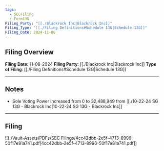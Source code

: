 ```yaml
---
tags:
  - SECFiling
  - Form13G
Filing_Party: "[[./Blackrock Inc|Blackrock Inc]]"
Filing_Type: "[[./Filing Definitions#Schedule 13G|Schedule 13G]]"
Filing_Date: 2024-11-08
---
```

## Filing Overview

**Filing Date**: 11-08-2024
**Filing Party**: [[./Blackrock Inc|Blackrock Inc]]
**Type of Filing**: [[./Filing Definitions#Schedule 13G|Schedule 13G]]

----
## Notes
- Sole Voting Power increased from 0 to 32,488,949 from [[./10-22-24 SG 13G - Blackrock Inc|10-22-24 SG 13G - Blackrock Inc]]

----
## Filing

![[./Vault-Assets/PDFs/SEC Filings/4cc42dbb-2e5f-4713-8996-50f17e81a741.pdf|4cc42dbb-2e5f-4713-8996-50f17e81a741.pdf]]
